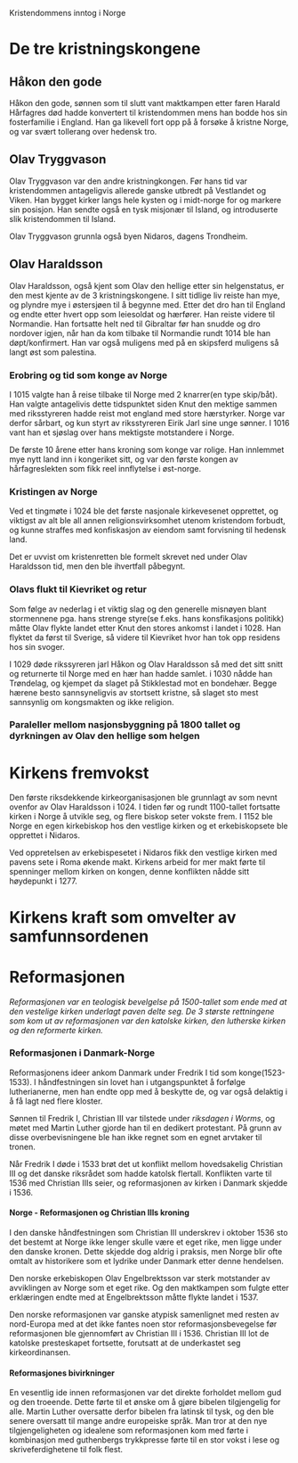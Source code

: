 Kristendommens inntog i Norge

# De tre kristningskongene

## Håkon den gode

Håkon den gode, sønnen som til slutt vant maktkampen etter faren Harald Hårfagres død hadde konvertert til kristendommen mens han bodde hos sin fosterfamilie i England. Han ga likevell fort opp på å forsøke å kristne Norge, og var svært tollerang over hedensk tro.

## Olav Tryggvason
Olav Tryggvason var den andre kristningkongen. Før hans tid var kristendommen antageligvis allerede ganske utbredt på Vestlandet og Viken. Han bygget kirker langs hele kysten og i midt-norge for og markere sin posisjon. Han sendte også en tysk misjonær til Island, og introduserte slik kristendommen til Island.

Olav Tryggvason grunnla også byen Nidaros, dagens Trondheim.

## Olav Haraldsson
Olav Haraldsson, også kjent som Olav den hellige etter sin helgenstatus, er den mest kjente av de 3 kristningskongene. I sitt tidlige liv reiste han mye, og plyndre mye i østersjøen til å begynne med. Etter det dro han til England og endte etter hvert opp som leiesoldat og hærfører. Han reiste videre til Normandie. Han fortsatte helt ned til Gibraltar før han snudde og dro nordover igjen, når han da kom tilbake til Normandie rundt 1014 ble han døpt/konfirmert. Han var også muligens med på en skipsferd muligens så langt øst som palestina.

### Erobring og tid som konge av Norge

I 1015 valgte han å reise tilbake til Norge med 2 knarrer(en type skip/båt). Han valgte antagelivis dette tidspunktet siden Knut den mektige sammen med riksstyreren hadde reist mot england med store hærstyrker. Norge var derfor sårbart, og kun styrt av riksstyreren Eirik Jarl sine unge sønner. I 1016 vant han et sjøslag over hans mektigste motstandere i Norge.

De første 10 årene etter hans kroning som konge var rolige. Han innlemmet mye nytt land inn i kongeriket sitt, og var den første kongen av hårfagreslekten som fikk reel innflytelse i øst-norge.

### Kristingen av Norge
Ved et tingmøte i 1024 ble det første nasjonale kirkevesenet opprettet, og viktigst av alt ble all annen religionsvirksomhet utenom kristendom forbudt, og kunne straffes med konfiskasjon av eiendom samt forvisning til hedensk land.

Det er uvvist om kristenretten ble formelt skrevet ned under Olav Haraldsson tid, men den ble ihvertfall påbegynt.

### Olavs flukt til Kievriket og retur
Som følge av nederlag i et viktig slag og den generelle misnøyen blant stormennene pga. hans strenge styre(se f.eks. hans konsfikasjons politikk) måtte Olav flykte landet etter Knut den stores ankomst i landet i 1028. Han flyktet da først til Sverige, så videre til Kievriket hvor han tok opp residens hos sin svoger.

I 1029 døde rikssyreren jarl Håkon og Olav Haraldsson så med det sitt snitt og returnerte til Norge med en hær han hadde samlet. i 1030 nådde han Trøndelag, og kjempet da slaget på Stikklestad mot en bondehær. Begge hærene besto sannsyneligvis av stortsett kristne, så slaget sto mest sannsynlig om kongsmakten og ikke religion.

### Paraleller mellom nasjonsbyggning på 1800 tallet og dyrkningen av Olav den hellige som helgen


# Kirkens fremvokst

Den første riksdekkende kirkeorganisasjonen ble grunnlagt av som nevnt ovenfor av Olav Haraldsson i 1024. I tiden før og rundt 1100-tallet fortsatte kirken i Norge å utvikle seg, og flere biskop seter vokste frem. I 1152 ble Norge en egen kirkebiskop hos den vestlige kirken og et erkebiskopsete ble opprettet i Nidaros.

Ved oppretelsen av erkebispesetet i Nidaros fikk den vestlige kirken med pavens sete i Roma økende makt. Kirkens arbeid for mer makt førte til spenninger mellom kirken on kongen, denne konflikten nådde sitt høydepunkt i 1277.

# Kirkens kraft som omvelter av samfunnsordenen


# Reformasjonen

*Reformasjonen var en teologisk bevelgelse på 1500-tallet som ende med at den vestelige kirken underlagt paven delte seg. De 3 største rettningene som kom ut av reformasjonen var den katolske kirken, den lutherske kirken og den reformerte kirken.*


### Reformasjonen i Danmark-Norge
Reformasjonens ideer ankom Danmark under Fredrik I tid som konge(1523-1533). I håndfestningen sin lovet han i utgangspunktet å forfølge lutherianerne, men han endte opp med å beskytte de, og var også delaktig i å få lagt ned flere kloster.

Sønnen til Fredrik I, Christian III var tilstede under *riksdagen i Worms*, og møtet med Martin Luther gjorde han til en dedikert protestant. På grunn av disse overbevisningene ble han ikke regnet som en egnet arvtaker til tronen.

Når Fredrik I døde i 1533 brøt det ut konflikt mellom hovedsakelig Christian III og det danske riksrådet som hadde katolsk flertall. Konflikten varte til 1536 med Christian IIIs seier, og reformasjonen av kirken i Danmark skjedde i 1536.

#### Norge - Reformasjonen og Christian IIIs kroning
I den danske håndfestningen som Christian III underskrev i oktober 1536 sto det bestemt at Norge ikke lenger skulle være et eget rike, men ligge under den danske kronen. Dette skjedde dog aldrig i praksis, men Norge blir ofte omtalt av historikere som et lydrike under Danmark etter denne hendelsen.

Den norske erkebiskopen Olav Engelbrektsson var sterk motstander av avviklingen av Norge som et eget rike. Og den maktkampen som fulgte etter erklæringen endte med at Engelbrektsson måtte flykte landet i 1537.

Den norske reformasjonen var ganske atypisk samenlignet med resten av nord-Europa med at det ikke fantes noen stor reformasjonsbevegelse før reformasjonen ble gjennomført av Christian III i 1536. Christian III lot de katolske presteskapet fortsette, forutsatt at de underkastet seg kirkeordinansen.

#### Reformasjones bivirkninger
En vesentlig ide innen reformasjonen var det direkte forholdet mellom gud og den troeende. Dette førte til et ønske om å gjøre bibelen tilgjengelig for alle. Martin Luther oversatte derfor bibelen fra latinsk til tysk, og den ble senere oversatt til mange andre europeiske språk. Man tror at den nye tilgjengeligheten og idealene som reformasjonen kom med førte i kombinasjon med guthenbergs trykkpresse førte til en stor vokst i lese og skriveferdighetene til folk flest.


